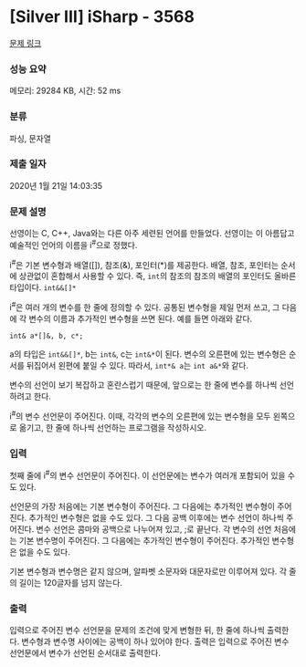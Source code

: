 # [Silver III] iSharp - 3568 

[문제 링크](https://www.acmicpc.net/problem/3568) 

### 성능 요약

메모리: 29284 KB, 시간: 52 ms

### 분류

파싱, 문자열

### 제출 일자

2020년 1월 21일 14:03:35

### 문제 설명

<p>선영이는 C, C++, Java와는 다른 아주 세련된 언어를 만들었다. 선영이는 이 아름답고 예술적인 언어의 이름을 i<sup>#</sup>으로 정했다.</p>

<p>i<sup>#</sup>은 기본 변수형과 배열([]), 참조(&), 포인터(*)를 제공한다. 배열, 참조, 포인터는 순서에 상관없이 혼합해서 사용할 수 있다. 즉, <code>int</code>의 참조의 참조의 배열의 포인터도 올바른 타입이다. <code>int&&[]*</code></p>

<p>i<sup>#</sup>은 여러 개의 변수를 한 줄에 정의할 수 있다. 공통된 변수형을 제일 먼저 쓰고, 그 다음에 각 변수의 이름과 추가적인 변수형을 쓰면 된다. 예를 들면 아래와 같다.</p>

<p><code>int& a*[]&, b, c*;</code></p>

<p>a의 타입은 <code>int&&[]*</code>, b는 <code>int&</code>, c는 <code>int&*</code>이 된다. 변수의 오른편에 있는 변수형은 순서를 뒤집어서 왼편에 붙일 수 있다. 따라서, <code>int*& a</code>는 <code>int a&*</code>와 같다.</p>

<p>변수의 선언이 보기 복잡하고 혼란스럽기 때문에, 앞으로는 한 줄에 변수를 하나씩 선언하려고 한다.</p>

<p>i<sup>#</sup>의 변수 선언문이 주어진다. 이때, 각각의 변수의 오른편에 있는 변수형을 모두 왼쪽으로 옮기고, 한 줄에 하나씩 선언하는 프로그램을 작성하시오.</p>

### 입력 

 <p>첫째 줄에 i<sup>#</sup>의 변수 선언문이 주어진다. 이 선언문에는 변수가 여러개 포함되어 있을 수도 있다.</p>

<p>선언문의 가장 처음에는 기본 변수형이 주어진다. 그 다음에는 추가적인 변수형이 주어진다. 추가적인 변수형은 없을 수도 있다. 그 다음 공백 이후에는 변수 선언이 하나씩 주어진다. 변수 선언은 콤마와 공백으로 나누어져 있고, ;로 끝난다. 각 변수의 선언 처음에는 기본 변수명이 주어진다. 그 다음에는 추가적인 변수형이 주어진다. 추가적인 변수형은 없을 수도 있다.</p>

<p>기본 변수형과 변수명은 같지 않으며, 알파벳 소문자와 대문자로만 이루어져 있다. 각 줄의 길이는 120글자를 넘지 않는다.</p>

### 출력 

 <p>입력으로 주어진 변수 선언문을 문제의 조건에 맞게 변형한 뒤, 한 줄에 하나씩 출력한다. 변수형과 변수명 사이에는 공백이 하나 있어야 한다. 출력은 입력으로 주어진 변수 선언문에서 변수가 선언된 순서대로 출력한다.</p>

